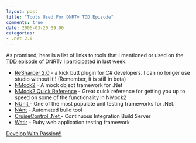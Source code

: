 ```yaml
---
layout: post
title: "Tools Used For DNRTv TDD Episode"
comments: true
date: 2006-03-20 09:00
categories:
- .net 2.0
---
```

As promised, here is a list of links to tools that I mentioned or used on the [TDD episode](http://www.dnrtv.com/default.aspx?showID=10) of DNRTv I participated in last week:

* [ReSharper 2.0](http://jetbrains.net/confluence/display/resharper/download) - a kick butt plugin for C# developers. I can no longer use studio without it!! (Remember, it is still in beta)
* [NMock2](http://sourceforge.net/projects/nmock2/) - A mock object framework for .Net
* [NMock2 Quick Reference](http://www.todyruik.com/files/NMock2QuickReference.pdf) - Great quick reference for getting you up to speed on some of the functionality in NMock2
* [NUnit ](http://www.nunit.org/)- One of the most populate unit testing frameworks for .Net.
* [NAnt](http://nant.sourceforge.net/) - Automated build tool
* [CruiseControl .Net ](http://confluence.public.thoughtworks.org/display/CCNET/Welcome+to+CruiseControl.NET)- Continuous Integration Build Server
* [Watir](http://wtr.rubyforge.org/) - Ruby web application testing framework

[Develop With Passion!!](http://www.developwithpassion.com)
